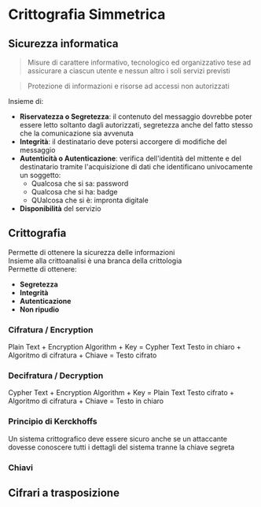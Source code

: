 # Crittografia Simmetrica

## Sicurezza informatica

> Misure di carattere informativo, tecnologico ed organizzativo tese ad assicurare a ciascun utente e nessun altro i soli servizi previsti

> Protezione di informazioni e risorse ad accessi non autorizzati

Insieme di:
- **Riservatezza o Segretezza**: il contenuto del messaggio dovrebbe poter essere letto soltanto dagli autorizzati, segretezza anche del fatto stesso che la comunicazione sia avvenuta
- **Integrità**: il destinatario deve potersi accorgere di modifiche del messaggio
- **Autenticità o Autenticazione**: verifica dell'identità del mittente e del destinatario tramite l'acquisizione di dati che identificano univocamente un soggetto:
  - Qualcosa che si sa: password
  - Qualcosa che si ha: badge
  - QUalcosa che si è: impronta digitale
- **Disponibilità** del servizio

## Crittografia

Permette di ottenere la sicurezza delle informazioni  
Insieme alla crittoanalisi è una branca della crittologia  
Permette di ottenere:
- **Segretezza**
- **Integrità**
- **Autenticazione**
- **Non ripudio**

### Cifratura / Encryption

Plain Text + Encryption Algorithm + Key = Cypher Text
Testo in chiaro + Algoritmo di cifratura + Chiave = Testo cifrato

### Decifratura / Decryption

Cypher Text + Encryption Algorithm + Key = Plain Text
Testo cifrato + Algoritmo di cifratura + Chiave = Testo in chiaro

### Principio di Kerckhoffs

Un sistema crittografico deve essere sicuro anche se un attaccante dovesse conoscere tutti i dettagli del sistema tranne la chiave segreta

### Chiavi



## Cifrari a trasposizione